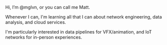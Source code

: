 Hi, I’m @mglvn, or you can call me Matt.

Whenever I can, I'm learning all that I can about network engineering, data analysis, and cloud services.

I'm particularly interested in data pipelines for VFX/animation, and IoT networks for in-person experiences.
